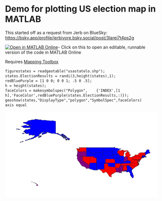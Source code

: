 # Demo for plotting US election map in MATLAB
This started off as a request from Jerb on BlueSky: https://bsky.app/profile/jerbivore.bsky.social/post/3larei7t4ps2g 

[![Open in MATLAB Online](https://www.mathworks.com/images/responsive/global/open-in-matlab-online.svg)](https://matlab.mathworks.com/open/github/v1?repo=mikecroucher/US_election_map&file=demo.mlx)- Click on this to open an editable, runnable version of the code in MATLAB Online

Requires [Mapping Toolbox](https://uk.mathworks.com/products/mapping.html)

```
figurestates = readgeotable("usastatelo.shp");
states.ElectionResults = randi(3,height(states),1); 
redBluePurple = [1 0 0; 0 0 1; .5 0 .5];
h = height(states);
faceColors = makesymbolspec("Polygon",    {'INDEX',[1 h],'FaceColor',redBluePurple(states.ElectionResults,:)});
geoshow(states,"DisplayType","polygon","SymbolSpec",faceColors)
axis equal
```

![US election map with random colors](./image.png)
